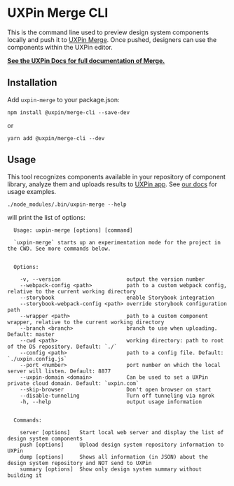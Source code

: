 # UXPin Merge CLI

This is the command line used to preview design system components locally and push it to [UXPin Merge](https://www.uxpin.com/merge). Once pushed, designers can use the components within the UXPin editor.

**[See the UXPin Docs for full documentation of Merge.](https://www.uxpin.com/docs/merge)**

## Installation

Add `uxpin-merge` to your package.json:
```
npm install @uxpin/merge-cli --save-dev
```
or
```
yarn add @uxpin/merge-cli --dev
```

## Usage

This tool recognizes components available in your repository of component library, analyze them and uploads results to [UXPin app](https://uxpin.com/merge). See [our docs](https://www.uxpin.com/docs/merge/cli-tool) for usage examples.

```
./node_modules/.bin/uxpin-merge --help
```
will print the list of options:
```
  Usage: uxpin-merge [options] [command]

  `uxpin-merge` starts up an experimentation mode for the project in the CWD. See more commands below.


  Options:

    -v, --version                     output the version number
    --webpack-config <path>           path to a custom webpack config, relative to the current working directory
    --storybook                       enable Storybook integration
    --storybook-webpack-config <path> override storybook configuration path
    --wrapper <path>                  path to a custom component wrapper, relative to the current working directory
    --branch <branch>                 branch to use when uploading. Default: master
    --cwd <path>                      working directory: path to root of the DS repository. Default: `./`
    --config <path>                   path to a config file. Default: `./uxpin.config.js`
    --port <number>                   port number on which the local server will listen. Default: 8877
    --uxpin-domain <domain>           Can be used to set a UXPin private cloud domain. Default: `uxpin.com`
    --skip-browser                    Don't open browser on start
    --disable-tunneling               Turn off tunneling via ngrok
    -h, --help                        output usage information


  Commands:

    server [options]   Start local web server and display the list of design system components
    push [options]     Upload design system repository information to UXPin
    dump [options]     Shows all information (in JSON) about the design system repository and NOT send to UXPin
    summary [options]  Show only design system summary without building it
```
